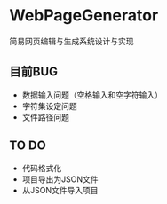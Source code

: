 # WebPageGenerator
简易网页编辑与生成系统设计与实现

## 目前BUG

- 数据输入问题（空格输入和空字符输入）
- 字符集设定问题
- 文件路径问题

## TO DO

- 代码格式化
- 项目导出为JSON文件
- 从JSON文件导入项目


